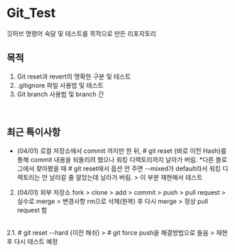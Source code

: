 # Git_Test
깃허브 명령어 숙달 및 테스트를 목적으로 만든 리포지토리

## 목적
01. Git reset과 revert의 명확한 구분 및 테스트
02. .gitignore 파일 사용법 및 테스트
03. Git branch 사용법 및 branch 간 

<br>

## 최근 특이사항
* (04/01) 로컬 저장소에서 commit 까지만 한 뒤, # git reset {바로 이전 Hash}를 통해 commit 내용을 되돌리려 했으나 워킹 디렉토리까지 날아가 버림.
  *다른 블로그에서 찾아봤을 때 # git reset에서 옵션 안 주면 --mixed가 default라서 워킹 디렉토리는 안 날라갈 줄 알았는데 날라가 버림. > 이 부분 재현해서 테스트

2. (04/01) 외부 저장소 fork > clone > add > commit > push > pull request > 실수로 merge > 변경사항 rm으로 삭제(원복) 후 다시 merge > 정상 pull request 함
<br>
2.1. # git reset --hard {이전 해쉬} > # git force push을 해결방법으로 들음 > 재현 후 다시 테스트 예정
